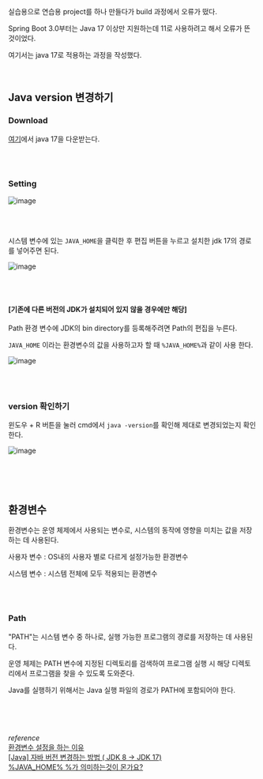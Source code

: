 
실습용으로 연습용 project를 하나 만들다가 build 과정에서 오류가 떴다.

Spring Boot 3.0부터는 Java 17 이상만 지원하는데 11로 사용하려고 해서 오류가 뜬 것이었다.

여기서는 java 17로 적용하는 과정을 작성했다.

<br>

## Java version 변경하기
### Download
[여기](https://www.oracle.com/java/technologies/downloads/#jdk17-windows)에서 java 17을 다운받는다.

<br><br>

### Setting
![image](https://github.com/haedal-uni/haedal-uni.github.io/assets/74857364/791ceef9-118b-4812-bc09-a9a9b02dbaf3)

<br><br>

시스템 변수에 있는 `JAVA_HOME`을 클릭한 후 편집 버튼을 누르고 설치한 jdk 17의 경로를 넣어주면 된다.

![image](https://github.com/haedal-uni/haedal-uni.github.io/assets/74857364/48dd1efa-e416-466d-b05c-7a3312a5b917)

<br><br>


#### [기존에 다른 버전의 JDK가 설치되어 있지 않을 경우에만 해당]
Path 환경 변수에 JDK의 bin directory를 등록해주려면 Path의 편집을 누른다.

`JAVA_HOME` 이라는 환경변수의 값을 사용하고자 할 때 `%JAVA_HOME%`과 같이 사용 한다.

![image](https://github.com/haedal-uni/haedal-uni.github.io/assets/74857364/30abfd90-7772-4537-abbf-69570dec866c)

<br><br>

### version 확인하기
윈도우 + R 버튼을 눌러 cmd에서 `java -version`를 확인해 제대로 변경되었는지 확인한다.

![image](https://github.com/haedal-uni/haedal-uni.github.io/assets/74857364/91700990-0e54-45df-a297-aa67a48ca7eb)

<br><br><br>

## 환경변수
환경변수는 운영 체제에서 사용되는 변수로, 시스템의 동작에 영향을 미치는 값을 저장하는 데 사용된다.

사용자 변수 : OS내의 사용자 별로 다르게 설정가능한 환경변수

시스템 변수 : 시스템 전체에 모두 적용되는 환경변수

<br><br>

### Path
"PATH"는 시스템 변수 중 하나로, 실행 가능한 프로그램의 경로를 저장하는 데 사용된다. 
 
운영 체제는 PATH 변수에 지정된 디렉토리를 검색하여 프로그램 실행 시 해당 디렉토리에서 프로그램을 찾을 수 있도록 도와준다.         

Java를 실행하기 위해서는 Java 실행 파일의 경로가 PATH에 포함되어야 한다.      


<br><br><br>

*reference*     
[환경변수 설정을 하는 이유](https://s2junn.tistory.com/37)                      
[[Java] 자바 버전 변경하는 방법 ( JDK 8 -> JDK 17)](https://coding-factory.tistory.com/823)                      
[%JAVA_HOME% %가 의미하는것이 몬가요?](https://www.codeit.kr/community/questions/UXVlc3Rpb246NWU5ZDc0NzQ2Y2E4YTU3OGY0NTRmOGNi)                       
